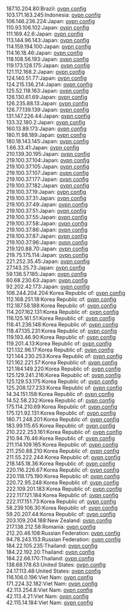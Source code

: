 187.10.204.80:Brazil: [ovpn config](vpn/187_10_204_80.ovpn)  
103.171.163.245:Indonesia: [ovpn config](vpn/103_171_163_245.ovpn)  
106.146.236.224:Japan: [ovpn config](vpn/106_146_236_224.ovpn)  
110.93.106.102:Japan: [ovpn config](vpn/110_93_106_102.ovpn)  
111.169.42.6:Japan: [ovpn config](vpn/111_169_42_6.ovpn)  
113.144.96.143:Japan: [ovpn config](vpn/113_144_96_143.ovpn)  
114.159.194.100:Japan: [ovpn config](vpn/114_159_194_100.ovpn)  
114.16.18.46:Japan: [ovpn config](vpn/114_16_18_46.ovpn)  
118.108.56.193:Japan: [ovpn config](vpn/118_108_56_193.ovpn)  
119.173.128.175:Japan: [ovpn config](vpn/119_173_128_175.ovpn)  
121.112.168.2:Japan: [ovpn config](vpn/121_112_168_2.ovpn)  
124.140.51.77:Japan: [ovpn config](vpn/124_140_51_77.ovpn)  
124.215.136.214:Japan: [ovpn config](vpn/124_215_136_214.ovpn)  
125.52.118.163:Japan: [ovpn config](vpn/125_52_118_163.ovpn)  
126.130.61.69:Japan: [ovpn config](vpn/126_130_61_69.ovpn)  
126.235.88.13:Japan: [ovpn config](vpn/126_235_88_13.ovpn)  
126.77.139.139:Japan: [ovpn config](vpn/126_77_139_139.ovpn)  
131.147.226.44:Japan: [ovpn config](vpn/131_147_226_44.ovpn)  
133.32.180.2:Japan: [ovpn config](vpn/133_32_180_2.ovpn)  
160.13.89.173:Japan: [ovpn config](vpn/160_13_89_173.ovpn)  
180.11.98.189:Japan: [ovpn config](vpn/180_11_98_189.ovpn)  
180.18.143.145:Japan: [ovpn config](vpn/180_18_143_145.ovpn)  
1.66.33.41:Japan: [ovpn config](vpn/1_66_33_41.ovpn)  
210.139.30.195:Japan: [ovpn config](vpn/210_139_30_195.ovpn)  
219.100.37.104:Japan: [ovpn config](vpn/219_100_37_104.ovpn)  
219.100.37.105:Japan: [ovpn config](vpn/219_100_37_105.ovpn)  
219.100.37.107:Japan: [ovpn config](vpn/219_100_37_107.ovpn)  
219.100.37.177:Japan: [ovpn config](vpn/219_100_37_177.ovpn)  
219.100.37.182:Japan: [ovpn config](vpn/219_100_37_182.ovpn)  
219.100.37.19:Japan: [ovpn config](vpn/219_100_37_19.ovpn)  
219.100.37.31:Japan: [ovpn config](vpn/219_100_37_31.ovpn)  
219.100.37.49:Japan: [ovpn config](vpn/219_100_37_49.ovpn)  
219.100.37.51:Japan: [ovpn config](vpn/219_100_37_51.ovpn)  
219.100.37.55:Japan: [ovpn config](vpn/219_100_37_55.ovpn)  
219.100.37.58:Japan: [ovpn config](vpn/219_100_37_58.ovpn)  
219.100.37.86:Japan: [ovpn config](vpn/219_100_37_86.ovpn)  
219.100.37.87:Japan: [ovpn config](vpn/219_100_37_87.ovpn)  
219.100.37.96:Japan: [ovpn config](vpn/219_100_37_96.ovpn)  
219.120.88.70:Japan: [ovpn config](vpn/219_120_88_70.ovpn)  
219.75.175.114:Japan: [ovpn config](vpn/219_75_175_114.ovpn)  
221.252.35.45:Japan: [ovpn config](vpn/221_252_35_45.ovpn)  
27.143.25.73:Japan: [ovpn config](vpn/27_143_25_73.ovpn)  
59.136.57.185:Japan: [ovpn config](vpn/59_136_57_185.ovpn)  
60.68.230.63:Japan: [ovpn config](vpn/60_68_230_63.ovpn)  
92.202.42.173:Japan: [ovpn config](vpn/92_202_42_173.ovpn)  
106.244.204.204:Korea Republic of: [ovpn config](vpn/106_244_204_204.ovpn)  
112.168.251.18:Korea Republic of: [ovpn config](vpn/112_168_251_18.ovpn)  
112.187.58.188:Korea Republic of: [ovpn config](vpn/112_187_58_188.ovpn)  
114.207.162.131:Korea Republic of: [ovpn config](vpn/114_207_162_131.ovpn)  
116.125.161.51:Korea Republic of: [ovpn config](vpn/116_125_161_51.ovpn)  
118.41.236.148:Korea Republic of: [ovpn config](vpn/118_41_236_148.ovpn)  
118.47.135.231:Korea Republic of: [ovpn config](vpn/118_47_135_231.ovpn)  
119.193.46.90:Korea Republic of: [ovpn config](vpn/119_193_46_90.ovpn)  
119.201.4.13:Korea Republic of: [ovpn config](vpn/119_201_4_13.ovpn)  
121.132.96.17:Korea Republic of: [ovpn config](vpn/121_132_96_17.ovpn)  
121.144.230.253:Korea Republic of: [ovpn config](vpn/121_144_230_253.ovpn)  
121.162.221.57:Korea Republic of: [ovpn config](vpn/121_162_221_57.ovpn)  
121.184.149.220:Korea Republic of: [ovpn config](vpn/121_184_149_220.ovpn)  
125.129.241.216:Korea Republic of: [ovpn config](vpn/125_129_241_216.ovpn)  
125.129.53.175:Korea Republic of: [ovpn config](vpn/125_129_53_175.ovpn)  
125.208.127.233:Korea Republic of: [ovpn config](vpn/125_208_127_233.ovpn)  
14.34.151.158:Korea Republic of: [ovpn config](vpn/14_34_151_158.ovpn)  
14.52.58.232:Korea Republic of: [ovpn config](vpn/14_52_58_232.ovpn)  
175.114.210.69:Korea Republic of: [ovpn config](vpn/175_114_210_69.ovpn)  
175.121.92.131:Korea Republic of: [ovpn config](vpn/175_121_92_131.ovpn)  
180.71.248.201:Korea Republic of: [ovpn config](vpn/180_71_248_201.ovpn)  
183.99.115.65:Korea Republic of: [ovpn config](vpn/183_99_115_65.ovpn)  
210.222.253.161:Korea Republic of: [ovpn config](vpn/210_222_253_161.ovpn)  
210.94.76.46:Korea Republic of: [ovpn config](vpn/210_94_76_46.ovpn)  
211.114.109.165:Korea Republic of: [ovpn config](vpn/211_114_109_165.ovpn)  
211.250.88.210:Korea Republic of: [ovpn config](vpn/211_250_88_210.ovpn)  
211.55.222.244:Korea Republic of: [ovpn config](vpn/211_55_222_244.ovpn)  
218.145.18.36:Korea Republic of: [ovpn config](vpn/218_145_18_36.ovpn)  
220.116.226.67:Korea Republic of: [ovpn config](vpn/220_116_226_67.ovpn)  
220.118.175.190:Korea Republic of: [ovpn config](vpn/220_118_175_190.ovpn)  
220.72.95.248:Korea Republic of: [ovpn config](vpn/220_72_95_248.ovpn)  
222.109.201.183:Korea Republic of: [ovpn config](vpn/222_109_201_183.ovpn)  
222.117.121.184:Korea Republic of: [ovpn config](vpn/222_117_121_184.ovpn)  
222.117.151.73:Korea Republic of: [ovpn config](vpn/222_117_151_73.ovpn)  
58.239.106.30:Korea Republic of: [ovpn config](vpn/58_239_106_30.ovpn)  
59.20.207.44:Korea Republic of: [ovpn config](vpn/59_20_207_44.ovpn)  
203.109.204.188:New Zealand: [ovpn config](vpn/203_109_204_188.ovpn)  
217.138.212.58:Romania: [ovpn config](vpn/217_138_212_58.ovpn)  
212.20.46.108:Russian Federation: [ovpn config](vpn/212_20_46_108.ovpn)  
94.78.243.153:Russian Federation: [ovpn config](vpn/94_78_243_153.ovpn)  
184.22.105.235:Thailand: [ovpn config](vpn/184_22_105_235.ovpn)  
184.22.192.20:Thailand: [ovpn config](vpn/184_22_192_20.ovpn)  
184.22.66.170:Thailand: [ovpn config](vpn/184_22_66_170.ovpn)  
138.68.178.63:United States: [ovpn config](vpn/138_68_178_63.ovpn)  
24.17.113.48:United States: [ovpn config](vpn/24_17_113_48.ovpn)  
116.106.0.196:Viet Nam: [ovpn config](vpn/116_106_0_196.ovpn)  
171.224.32.182:Viet Nam: [ovpn config](vpn/171_224_32_182.ovpn)  
42.113.254.8:Viet Nam: [ovpn config](vpn/42_113_254_8.ovpn)  
42.113.4.21:Viet Nam: [ovpn config](vpn/42_113_4_21.ovpn)  
42.115.14.184:Viet Nam: [ovpn config](vpn/42_115_14_184.ovpn)  
